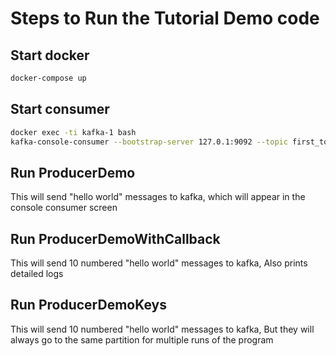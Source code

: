 # Steps to Run the Tutorial Demo code

## Start docker

```bash
docker-compose up
```

## Start consumer

```bash
docker exec -ti kafka-1 bash
kafka-console-consumer --bootstrap-server 127.0.1:9092 --topic first_topic --group application
```

## Run ProducerDemo 

This will send "hello world" messages to kafka, which will appear in the console consumer screen

## Run ProducerDemoWithCallback

This will send 10 numbered "hello world" messages to kafka, Also prints detailed logs 

## Run ProducerDemoKeys

This will send 10 numbered "hello world" messages to kafka, But they will always go to the same partition for multiple runs of the program